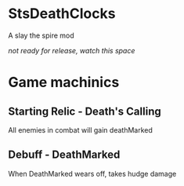# StsDeathClocks
A slay the spire mod

*not ready for release, watch this space*

# Game machinics

## Starting Relic - Death's Calling 
All enemies in combat will gain deathMarked

## Debuff - DeathMarked
When DeathMarked wears off, takes hudge damage
